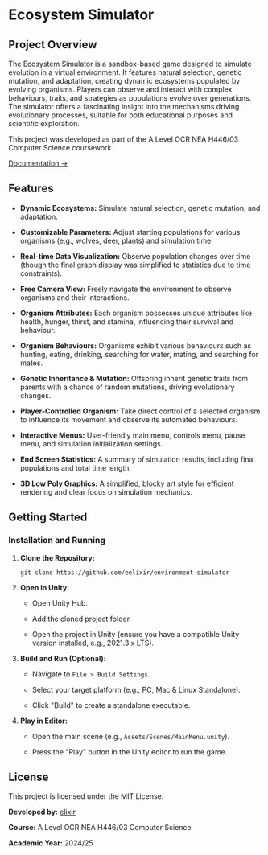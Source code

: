 # Ecosystem Simulator

## Project Overview

The Ecosystem Simulator is a sandbox-based game designed to simulate evolution in a virtual environment. It features natural selection, genetic mutation, and adaptation, creating dynamic ecosystems populated by evolving organisms. Players can observe and interact with complex behaviours, traits, and strategies as populations evolve over generations. The simulator offers a fascinating insight into the mechanisms driving evolutionary processes, suitable for both educational purposes and scientific exploration.

This project was developed as part of the A Level OCR NEA H446/03 Computer Science coursework.

[Documentation →](https://drive.google.com/file/d/1CzBtYzAui-JSZK_fTNJJfbaPxHjnfMtR/view)

## Features

* **Dynamic Ecosystems:** Simulate natural selection, genetic mutation, and adaptation.

* **Customizable Parameters:** Adjust starting populations for various organisms (e.g., wolves, deer, plants) and simulation time.

* **Real-time Data Visualization:** Observe population changes over time (though the final graph display was simplified to statistics due to time constraints).

* **Free Camera View:** Freely navigate the environment to observe organisms and their interactions.

* **Organism Attributes:** Each organism possesses unique attributes like health, hunger, thirst, and stamina, influencing their survival and behaviour.

* **Organism Behaviours:** Organisms exhibit various behaviours such as hunting, eating, drinking, searching for water, mating, and searching for mates.

* **Genetic Inheritance & Mutation:** Offspring inherit genetic traits from parents with a chance of random mutations, driving evolutionary changes.

* **Player-Controlled Organism:** Take direct control of a selected organism to influence its movement and observe its automated behaviours.

* **Interactive Menus:** User-friendly main menu, controls menu, pause menu, and simulation initialization settings.

* **End Screen Statistics:** A summary of simulation results, including final populations and total time length.

* **3D Low Poly Graphics:** A simplified, blocky art style for efficient rendering and clear focus on simulation mechanics.

## Getting Started

### Installation and Running

1.  **Clone the Repository:**

    ```
    git clone https://github.com/eelixir/environment-simulator
    ```

2.  **Open in Unity:**

    * Open Unity Hub.

    * Add the cloned project folder.

    * Open the project in Unity (ensure you have a compatible Unity version installed, e.g., 2021.3.x LTS).

3.  **Build and Run (Optional):**

    * Navigate to `File > Build Settings`.

    * Select your target platform (e.g., PC, Mac & Linux Standalone).

    * Click "Build" to create a standalone executable.

4.  **Play in Editor:**

    * Open the main scene (e.g., `Assets/Scenes/MainMenu.unity`).

    * Press the "Play" button in the Unity editor to run the game.



## License

This project is licensed under the MIT License.

**Developed by:** [elixir](https://x.com/elixrxyz)

**Course:** A Level OCR NEA H446/03 Computer Science

**Academic Year:** 2024/25
